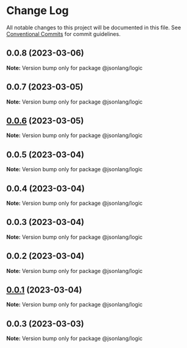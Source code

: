 # Change Log

All notable changes to this project will be documented in this file.
See [Conventional Commits](https://conventionalcommits.org) for commit guidelines.

## 0.0.8 (2023-03-06)

**Note:** Version bump only for package @jsonlang/logic





## 0.0.7 (2023-03-05)

**Note:** Version bump only for package @jsonlang/logic





## [0.0.6](https://github.com/JsonlangJs/jsonlang/compare/@jsonlang/logic@0.0.5...@jsonlang/logic@0.0.6) (2023-03-05)

**Note:** Version bump only for package @jsonlang/logic





## 0.0.5 (2023-03-04)

**Note:** Version bump only for package @jsonlang/logic





## 0.0.4 (2023-03-04)

**Note:** Version bump only for package @jsonlang/logic





## 0.0.3 (2023-03-04)

**Note:** Version bump only for package @jsonlang/logic





## 0.0.2 (2023-03-04)

**Note:** Version bump only for package @jsonlang/logic





## [0.0.1](https://github.com/JsonlangJs/jsonlang/compare/@jsonlang/logic@0.0.3...@jsonlang/logic@0.0.1) (2023-03-04)

**Note:** Version bump only for package @jsonlang/logic





## 0.0.3 (2023-03-03)

**Note:** Version bump only for package @jsonlang/logic

